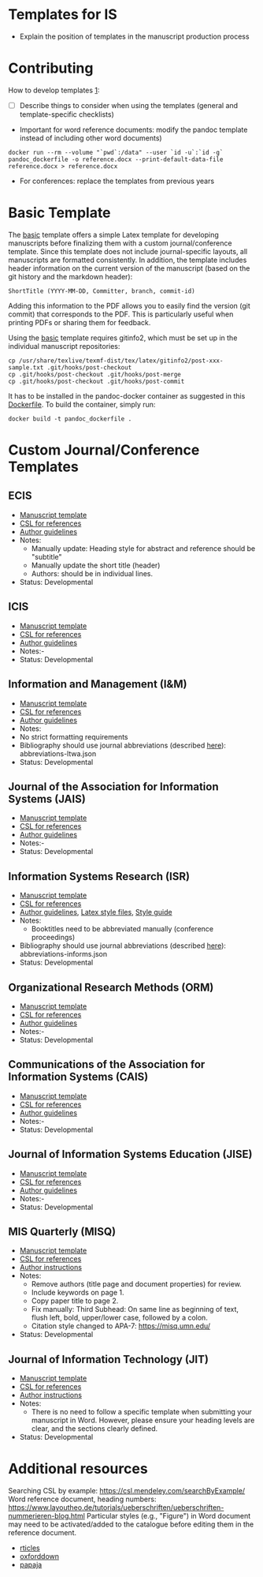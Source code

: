 # Templates for IS

- Explain the position of templates in the manuscript production process

# Contributing

How to develop templates [1](https://bookdown.org/yihui/rmarkdown-cookbook/word-template.html ):

-   [ ] Describe things to consider when using the templates (general and template-specific checklists)
-  Important for word reference documents: modify the pandoc template instead of including other word documents)
```
docker run --rm --volume "`pwd`:/data" --user `id -u`:`id -g` pandoc_dockerfile -o reference.docx --print-default-data-file reference.docx > reference.docx
```
-   For conferences: replace the templates from previous years

# Basic Template

The [basic](basic.tex) template offers a simple Latex template for developing manuscripts before finalizing them with a custom journal/conference template.
Since this template does not include journal-specific layouts, all manuscripts are formatted consistently.
In addition, the template includes header information on the current version of the manuscript (based on the git history and the markdown header):

```
ShortTitle (YYYY-MM-DD, Committer, branch, commit-id)
```

Adding this information to the PDF allows you to easily find the version (git commit) that corresponds to the PDF.
This is particularly useful when printing PDFs or sharing them for feedback.

Using the [basic](basic.tex) template requires gitinfo2, which must be set up in the individual manuscript repositories:

```
cp /usr/share/texlive/texmf-dist/tex/latex/gitinfo2/post-xxx-sample.txt .git/hooks/post-checkout
cp .git/hooks/post-checkout .git/hooks/post-merge
cp .git/hooks/post-checkout .git/hooks/post-commit
```

It has to be installed in the pandoc-docker container as suggested in this [Dockerfile](Dockerfile).
To build the container, simply run:

```
docker build -t pandoc_dockerfile .
```


# Custom Journal/Conference Templates

## ECIS

-   [Manuscript template](ECIS2021.docx)
-   [CSL for references](custom-styles/ecis.csl)
-   [Author guidelines](...)
-   Notes:
    - Manually update: Heading style for abstract and reference should be "subtitle"
    - Manually update the short title (header)
    - Authors: should be in individual lines.
-   Status: Developmental

## ICIS

-   [Manuscript template](ICIS2021.docx)
-   [CSL for references](styles/mis-quarterly.csv)
-   [Author guidelines](...)
-   Notes:-
-   Status: Developmental

## Information and Management (I&M)

-   [Manuscript template](APA-7.docx)
-   [CSL for references](styles/elsevier-with-titles.csl)
-   [Author guidelines](https://www.elsevier.com/journals/information-and-management/0378-7206/guide-for-authors)
-   Notes:
  - No strict formatting requirements
  - Bibliography should use journal abbreviations (described [here](bibliography-journal-abbreviations.md)): abbreviations-ltwa.json
-   Status: Developmental

## Journal of the Association for Information Systems (JAIS)

-   [Manuscript template](APA-7.docx)
-   [CSL for references](...)
-   [Author guidelines](https://aisel.aisnet.org/jais/authorinfo.html)
-   Notes:-
-   Status: Developmental

## Information Systems Research (ISR)

-   [Manuscript template](ISR.docx)
-   [CSL for references](styles/institute-for-operations-research-and-the-management-sciences.csl)
-   [Author guidelines](https://pubsonline.informs.org/page/isre/submission-guidelines), [Latex style files](https://pubsonline.informs.org/authorportal/latex-style-files), [Style guide](https://pubsonline.informs.org/pb-assets/INFORMS_style_guide-1.6-1574695301483.pdf)
-   Notes:
    - Booktitles need to be abbreviated manually (conference proceedings)
-   Bibliography should use journal abbreviations (described [here](bibliography-journal-abbreviations.md)): abbreviations-informs.json
-   Status: Developmental

## Organizational Research Methods (ORM)

-   [Manuscript template](APA-7.docx)
-   [CSL for references](styles/apa.csl)
-   [Author guidelines](https://journals.sagepub.com/author-instructions/ORM)
-   Notes:-
-   Status: Developmental

## Communications of the Association for Information Systems (CAIS)

-   [Manuscript template](CAIS.docx)
-   [CSL for references](styles/apa.csl)
-   [Author guidelines](https://aisel.aisnet.org/cais/format.html)
-   Notes:-
-   Status: Developmental

## Journal of Information Systems Education (JISE)

-   [Manuscript template](JISE.docx)
-   [CSL for references](styles/jise.csl)
-   [Author guidelines](https://jise.org/initial.html)
-   Notes:-
-   Status: Developmental

## MIS Quarterly (MISQ)

-   [Manuscript template](MISQ.docx)
-   [CSL for references](styles/apa.csl)
-   [Author instructions](https://misq.org/instructions/)
-   Notes:
    - Remove authors (title page and document properties) for review.
    - Include keywords on page 1.
    - Copy paper title to page 2.
    - Fix manually: Third Subhead: On same line as beginning of text, flush left, bold, upper/lower case, followed by a colon.
    - Citation style changed to APA-7: https://misq.umn.edu/
-   Status: Developmental

## Journal of Information Technology (JIT)

-   [Manuscript template](MISQ.docx)
-   [CSL for references](styles/sage-harvard.csl)
-   [Author instructions](https://journals.sagepub.com/author-instructions/JIN#ManuscriptPrep)
- Notes:
    - There is no need to follow a specific template when submitting your manuscript in Word. However, please ensure your heading levels are clear, and the sections clearly defined.
-   Status: Developmental

# Additional resources

Searching CSL by example: https://csl.mendeley.com/searchByExample/
Word reference document, heading numbers: https://www.layoutheo.de/tutorials/ueberschriften/ueberschriften-nummerieren-blog.html
Particular styles (e.g., "Figure") in Word document may need to be activated/added to the catalogue before editing them in the reference document.

- [rticles](https://github.com/rstudio/rticles)
- [oxforddown](https://github.com/ulyngs/oxforddown)
- [papaja](https://github.com/crsh/papaja)
